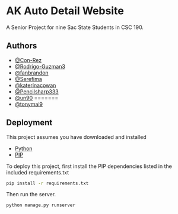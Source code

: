 
# AK Auto Detail Website

A Senior Project for nine Sac State Students in CSC 190.




## Authors

- [@Con-Rez](https://github.com/Con-Rez)
- [@Rodrigo-Guzman3](https://github.com/Rodrigo-Guzman3)
- [@fanbrandon](https://github.com/fanbrandon)
- [@Serefima](https://github.com/Serefima)
- [@katerinacowan](https://github.com/katerinacowan)
- [@Pencilsharp333](https://github.com/Pencilsharp333)
- [@un90](https://github.com/un90)
=======
- [@tonymai9](https://github.com/tonymai9)



## Deployment

This project assumes you have downloaded and installed 

- [Python](https://www.python.org/downloads/)
- [PIP](https://pip.pypa.io/en/stable/installation/)

To deploy this project, first install the PIP dependencies listed in the included requirements.txt

```bash
pip install -r requirements.txt
```

Then run the server.

```bash
python manage.py runserver
```
